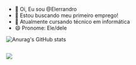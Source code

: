 - 👋 Oi, Eu sou @Elerrandro
- 👀 Estou buscando meu primeiro emprego!
- 🌱 Atualmente cursando técnico em informática
- 😄 Pronome: Ele/dele

![Anurag's GitHub stats](https://github-readme-stats.vercel.app/api?username=Elerrandro&show_icons=true&theme=dark)

##

<a href="https://www.linkedin.com/in/raimundo-elerrandro" target="_blank"><img src="https://img.shields.io/badge/-LinkedIn-%230077B5?style=for-the-badge&logo=linkedin&logoColor=white" target="_blank"></a> 
